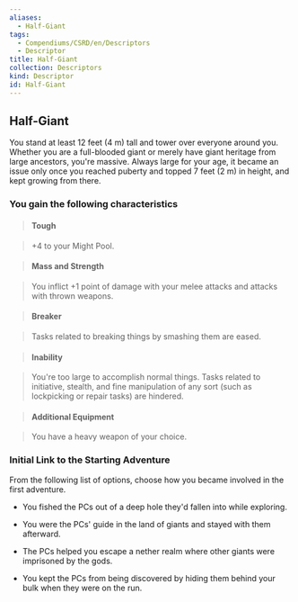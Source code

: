```yaml
---
aliases:
  - Half-Giant
tags:
  - Compendiums/CSRD/en/Descriptors
  - Descriptor
title: Half-Giant
collection: Descriptors
kind: Descriptor
id: Half-Giant
---
```

## Half-Giant    
You stand at least 12 feet (4 m) tall and tower over everyone around you. Whether you are a full-blooded giant or merely have giant heritage from large ancestors, you're massive. Always large for your age, it became an issue only once you reached puberty and topped 7 feet (2 m) in height, and kept growing from there.  
### You gain the following characteristics    
> #### Tough  
> +4 to your Might Pool.    
  
> #### Mass and Strength  
> You inflict +1 point of damage with your melee attacks and attacks with thrown weapons.    
  
> #### Breaker  
> Tasks related to breaking things by smashing them are eased.    
  
> #### Inability  
> You're too large to accomplish normal things. Tasks related to initiative, stealth, and fine manipulation of any sort (such as lockpicking or repair tasks) are hindered.    
  
> #### Additional Equipment  
> You have a heavy weapon of your choice.    
  
### Initial Link to the Starting Adventure    
From the following list of options, choose how you became involved in the first adventure.    
- You fished the PCs out of a deep hole they'd fallen into while exploring.    
- You were the PCs' guide in the land of giants and stayed with them afterward.    
- The PCs helped you escape a nether realm where other giants were imprisoned by the gods.    
- You kept the PCs from being discovered by hiding them behind your bulk when they were on the run.  
